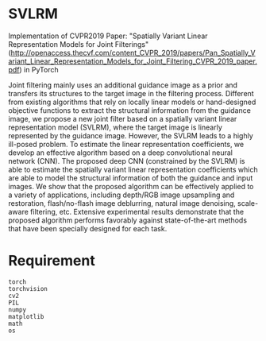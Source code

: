 # SVLRM
Implementation of CVPR2019 Paper: "Spatially Variant Linear Representation Models for Joint Filterings"(http://openaccess.thecvf.com/content_CVPR_2019/papers/Pan_Spatially_Variant_Linear_Representation_Models_for_Joint_Filtering_CVPR_2019_paper.pdf) in PyTorch

Joint filtering mainly uses an additional guidance image as a prior and transfers its structures to the target image in the filtering process. Different from existing algorithms that rely on locally linear models or hand-designed objective functions to extract the structural information from the guidance image, we propose a new joint filter based on a spatially variant linear representation model (SVLRM), where the target image is linearly represented by the guidance image. However, the SVLRM leads to a highly ill-posed problem. To estimate the linear representation coefficients, we develop an effective algorithm based on a deep convolutional neural network (CNN). The proposed deep CNN (constrained by the SVLRM) is able to estimate the spatially variant linear representation coefficients which are able to model the structural information of both the guidance and input images. We show that the proposed algorithm can be effectively applied to a variety of applications, including depth/RGB image upsampling and restoration, flash/no-flash image deblurring, natural image denoising, scale-aware filtering, etc. Extensive experimental results demonstrate that the proposed algorithm performs favorably against state-of-the-art methods that have been specially designed for each task.  

# Requirement
```
torch
torchvision
cv2
PIL
numpy
matplotlib
math
os
```
